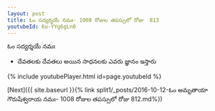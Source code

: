 ```yaml
---
layout: post
title: ఓం సద్యర్శయే నమః- 1008 రోజుల తపస్సులో రోజు  813
youtubeId: 6u-YYg6gLn0
---
```

 
 
 ఓం సద్యర్శయే నమః  
 
 -  దేవతలకు దేవతలు అయిన సాధనలకు ఎవరు జ్ఞానం ఇస్తారు 
 
  
 
  
 
 
 
 
 
 


{% include youtubePlayer.html id=page.youtubeId %}
 
[Next]({{ site.baseurl }}{% link  split1/_posts/2016-10-12-ఓం అమృతాయా గౌరుషేశ్వరాయ నమః- 1008 రోజుల తపస్సులో రోజు  812.md%})
 
